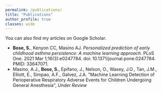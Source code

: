 ```yaml
---
permalink: /publications/
title: "Publications"
author_profile: true
classes: wide
---
```


You can also find my articles on <a href="https://scholar.google.com/citations?user=A4YHrcAAAAAJ&hl=en" style="text-decoration: none;">Google Scholar</a>.

* **Bose, S.**, Kenyon CC, Masino AJ. *Personalized prediction of early childhood asthma persistence: A machine learning approach.* PLoS One. 2021 Mar 1;16(3):e0247784. <a href="https://journals.plos.org/plosone/article?id=10.1371/journal.pone.0247784" style="text-decoration: none;">doi: 10.1371/journal.pone.0247784</a>. PMID: 33647071.
* Masino, A.J., **Bose, S.**, Epifano, J., Nelson, O., Wasey, J.O., Tan, J.M., Elliott, E., Simpao, A.F.,  Galvez, J.A. "Machine Learning Detection of Perioperative Respiratory Adverse Events for Children Undergoing General Anesthesia", *Under Review*
